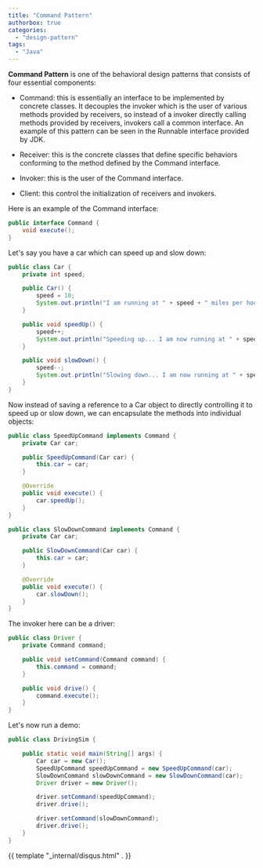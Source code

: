 ```yaml
---
title: "Command Pattern"
authorbox: true
categories:
  - "design-pattern"
tags:
  - "Java"
---
```



**Command Pattern** is one of the behavioral design patterns that consists of four essential components:
- Command: this is essentially an interface to be implemented by concrete classes. It decouples the invoker which is the user of various methods provided by receivers, so instead of a invoker directly calling methods provided by receivers, invokers call a common interface. An example of this pattern can be seen in the Runnable interface provided by JDK.
- Receiver: this is the concrete classes that define specific behaviors conforming to the method defined by the Command interface.

- Invoker: this is the user of the Command interface.

- Client: this control the initialization of receivers and invokers.


Here is an example of the Command interface:
```java
public interface Command {
    void execute();
}
```

Let's say you have a car which can speed up and slow down:
```java
public class Car {
    private int speed;

    public Car() {
        speed = 10;
        System.out.println("I am running at " + speed + " miles per hour!");
    }

    public void speedUp() {
        speed++;
        System.out.println("Speeding up... I am now running at " + speed + " miles per hour!");
    }

    public void slowDown() {
        speed--;
        System.out.println("Slowing down... I am now running at " + speed + " miles per hour!");
    }
}
```

Now instead of saving a reference to a Car object to directly controlling it to speed up or slow down, we can encapsulate the methods into individual objects:
```java
public class SpeedUpCommand implements Command {
    private Car car;

    public SpeedUpCommand(Car car) {
        this.car = car;
    }

    @Override
    public void execute() {
        car.speedUp();
    }
}
```

```java
public class SlowDownCommand implements Command {
    private Car car;

    public SlowDownCommand(Car car) {
        this.car = car;
    }

    @Override
    public void execute() {
        car.slowDown();
    }
}
```

The invoker here can be a driver:
```java
public class Driver {
    private Command command;

    public void setCommand(Command command) {
        this.command = command;
    }

    public void drive() {
        command.execute();
    }
}
```

Let's now run a demo:
```java
public class DrivingSim {

    public static void main(String[] args) {
        Car car = new Car();
        SpeedUpCommand speedUpCommand = new SpeedUpCommand(car);
        SlowDownCommand slowDownCommand = new SlowDownCommand(car);
        Driver driver = new Driver();

        driver.setCommand(speedUpCommand);
        driver.drive();

        driver.setCommand(slowDownCommand);
        driver.drive();
    }
}
```



{{ template "_internal/disqus.html" . }}


